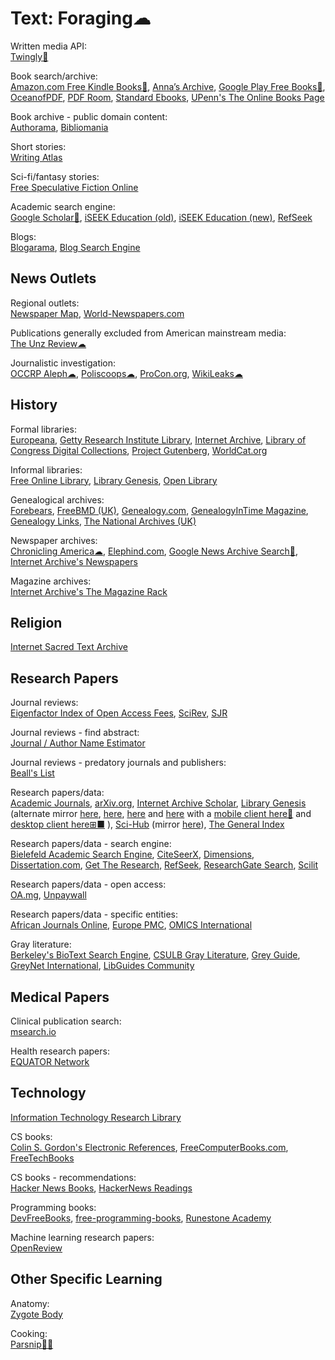 # Text: Foraging☁

Written media API:  
[Twingly🔌](https://www.twingly.com/)

Book search/archive:  
[Amazon.com Free Kindle Books🧛](https://www.amazon.com/b?node=20102661011),
[Anna’s Archive](https://annas-archive.org/),
[Google Play Free Books🧛](https://play.google.com/store/books/collection/topselling_free),
[OceanofPDF](https://oceanofpdf.com/),
[PDF Room](https://pdfroom.com/),
[Standard Ebooks](https://standardebooks.org/),
[UPenn's The Online Books Page](https://onlinebooks.library.upenn.edu/)

Book archive - public domain content:  
[Authorama](http://authorama.com/),
[Bibliomania](http://www.bibliomania.com/)

Short stories:  
[Writing Atlas](https://writingatlas.com/)

Sci-fi/fantasy stories:  
[Free Speculative Fiction Online](https://www.freesfonline.net/)

Academic search engine:  
[Google Scholar🧛](https://scholar.google.com/),
[iSEEK Education (old)](https://education.iseek.com/iseek/home.page),
[iSEEK Education (new)](https://education.iseek.com/),
[RefSeek](https://www.refseek.com/)

Blogs:  
[Blogarama](https://www.blogarama.com/),
[Blog Search Engine](https://www.blogsearchengine.com/)

## News Outlets

Regional outlets:  
[Newspaper Map](https://newspapermap.com/),
[World-Newspapers.com](https://www.world-newspapers.com/)

Publications generally excluded from American mainstream media:  
[The Unz Review☁](https://www.unz.com/print/All/)

Journalistic investigation:  
[OCCRP Aleph☁](https://aleph.occrp.org/),
[Poliscoops☁](https://poliscoops.eu/),
[ProCon.org](https://www.procon.org/),
[WikiLeaks☁](https://wikileaks.org/)

## History

Formal libraries:  
[Europeana](https://www.europeana.eu/),
[Getty Research Institute Library](https://www.getty.edu/research/library/),
[Internet Archive](https://archive.org/),
[Library of Congress Digital Collections](https://www.loc.gov/collections/),
[Project Gutenberg](https://www.gutenberg.org/),
[WorldCat.org](https://www.worldcat.org/)

Informal libraries:  
[Free Online Library](https://www.thefreelibrary.com/),
[Library Genesis](https://libgen.is/),
[Open Library](https://openlibrary.org/)

Genealogical archives:  
[Forebears](https://forebears.io/),
[FreeBMD (UK)](https://www.freebmd.org.uk/),
[Genealogy.com](https://www.genealogy.com/),
[GenealogyInTime Magazine](https://www.genealogyintime.com/),
[Genealogy Links](https://www.genealogylinks.net/),
[The National Archives (UK)](https://www.nationalarchives.gov.uk/)

Newspaper archives:  
[Chronicling America☁](https://chroniclingamerica.loc.gov/),
[Elephind.com](https://www.elephind.com/),
[Google News Archive Search🧛](https://news.google.com/newspapers),
[Internet Archive's Newspapers](https://archive.org/details/newspapers)

Magazine archives:  
[Internet Archive's The Magazine Rack](https://archive.org/details/magazine_rack)

## Religion

[Internet Sacred Text Archive](https://sacred-texts.com/)

## Research Papers

Journal reviews:  
[Eigenfactor Index of Open Access Fees](http://eigenfactor.org/projects/openAccess/oa.php),
[SciRev](https://scirev.org/),
[SJR](https://www.scimagojr.com/journalrank.php)

Journal reviews - find abstract:  
[Journal / Author Name Estimator](https://jane.biosemantics.org/)

Journal reviews - predatory journals and publishers:  
[Beall's List](https://beallslist.net/)

Research papers/data:  
[Academic Journals](https://academicjournals.org/),
[arXiv.org](https://arxiv.org/),
[Internet Archive Scholar](https://scholar.archive.org/),
[Library Genesis](https://libgen.is/) (alternate mirror [here](https://libgen.fun/), [here](https://libgen.rs/), [here](https://libgen.gs/) and [here](https://libgen.st/) with a [mobile client here🤖](https://f-droid.org/packages/com.manuelvargastapia.libgen/) and [desktop client here⊞■](https://wiki.mhut.org/software:libgen_desktop)
),
[Sci-Hub](https://sci-hub.se/) (mirror [here](https://sci-hub.st/)),
[The General Index](https://archive.org/details/GeneralIndex)

Research papers/data - search engine:  
[Bielefeld Academic Search Engine](https://www.base-search.net/),
[CiteSeerX](https://citeseerx.ist.psu.edu/),
[Dimensions](https://app.dimensions.ai/discover/publication),
[Dissertation.com](https://dissertation.com/),
[Get The Research](https://gettheresearch.org/),
[RefSeek](https://www.refseek.com/),
[ResearchGate Search](https://www.researchgate.net/search/),
[Scilit](https://www.scilit.net/)

Research papers/data - open access:  
[OA.mg](https://oa.mg/),
[Unpaywall](https://unpaywall.org/)

Research papers/data - specific entities:  
[African Journals Online](https://www.ajol.info/),
[Europe PMC](https://europepmc.org/),
[OMICS International](https://research.omicsgroup.org/)

Gray literature:  
[Berkeley's BioText Search Engine](https://biosearch.berkeley.edu/),
[CSULB Gray Literature](https://csulb.libguides.com/graylit),
[Grey Guide](https://greyguide.isti.cnr.it/),
[GreyNet International](https://www.greynet.org/),
[LibGuides Community](https://community.libguides.com/)

## Medical Papers

Clinical publication search:  
[msearch.io](https://msearch.io/)

Health research papers:  
[EQUATOR Network](https://www.equator-network.org/)

## Technology

[Information Technology Research Library](https://knowfree.tradepub.com/)

CS books:  
[Colin S. Gordon's Electronic References](https://csgordon.github.io/books.html),
[FreeComputerBooks.com](https://freecomputerbooks.com/),
[FreeTechBooks](https://www.freetechbooks.com/)

CS books - recommendations:  
[Hacker News Books](https://hackernewsbooks.com/),
[HackerNews Readings](https://hacker-recommended-books.vercel.app/)

Programming books:  
[DevFreeBooks](https://devfreebooks.github.io/),
[free-programming-books](https://ebookfoundation.github.io/free-programming-books/),
[Runestone Academy](https://runestone.academy/ns/books/index)

Machine learning research papers:  
[OpenReview](https://openreview.net/)

## Other Specific Learning

Anatomy:  
[Zygote Body](https://www.zygotebody.com/)

Cooking:  
[Parsnip🤖🍎](https://www.parsnip.ai/)
